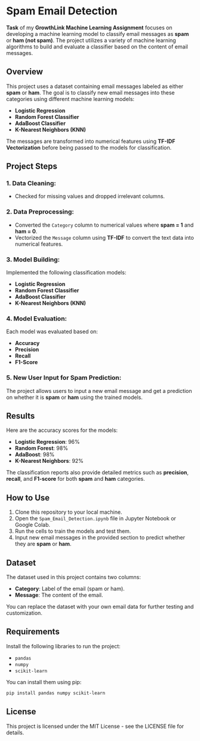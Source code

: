 # Spam Email Detection

**Task** of my **GrowthLink Machine Learning Assignment** focuses on developing a machine learning model to classify email messages as **spam** or **ham (not spam)**. The project utilizes a variety of machine learning algorithms to build and evaluate a classifier based on the content of email messages.

## Overview
This project uses a dataset containing email messages labeled as either **spam** or **ham**. The goal is to classify new email messages into these categories using different machine learning models:
- **Logistic Regression**
- **Random Forest Classifier**
- **AdaBoost Classifier**
- **K-Nearest Neighbors (KNN)**

The messages are transformed into numerical features using **TF-IDF Vectorization** before being passed to the models for classification.

## Project Steps

### 1. Data Cleaning:
- Checked for missing values and dropped irrelevant columns.

### 2. Data Preprocessing:
- Converted the `Category` column to numerical values where **spam = 1** and **ham = 0**.
- Vectorized the `Message` column using **TF-IDF** to convert the text data into numerical features.
  
### 3. Model Building:
Implemented the following classification models:
- **Logistic Regression**
- **Random Forest Classifier**
- **AdaBoost Classifier**
- **K-Nearest Neighbors (KNN)**

### 4. Model Evaluation:
Each model was evaluated based on:
- **Accuracy**
- **Precision**
- **Recall**
- **F1-Score**

### 5. New User Input for Spam Prediction:
The project allows users to input a new email message and get a prediction on whether it is **spam** or **ham** using the trained models.

## Results
Here are the accuracy scores for the models:
- **Logistic Regression**: 96%
- **Random Forest**: 98%
- **AdaBoost**: 98%
- **K-Nearest Neighbors**: 92%

The classification reports also provide detailed metrics such as **precision**, **recall**, and **F1-score** for both **spam** and **ham** categories.

## How to Use
1. Clone this repository to your local machine.
2. Open the `Spam_Email_Detection.ipynb` file in Jupyter Notebook or Google Colab.
3. Run the cells to train the models and test them.
4. Input new email messages in the provided section to predict whether they are **spam** or **ham**.

## Dataset
The dataset used in this project contains two columns:
- **Category**: Label of the email (spam or ham).
- **Message**: The content of the email.

You can replace the dataset with your own email data for further testing and customization.

## Requirements
Install the following libraries to run the project:
- `pandas`
- `numpy`
- `scikit-learn`

You can install them using pip:
```bash
pip install pandas numpy scikit-learn
```

## License
This project is licensed under the MIT License - see the LICENSE file for details.
